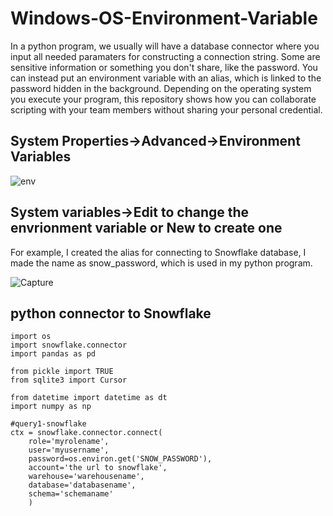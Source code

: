 # Windows-OS-Environment-Variable
In a python program, we usually will have a database connector where you input all needed paramaters for constructing a connection string. Some are sensitive information or something you don't share, like the password. You can instead put an environment variable with an alias, which is linked to the password hidden in the background. Depending on the operating system you execute your program, this repository shows how you can collaborate scripting with your team members without sharing your personal credential.
## System Properties->Advanced->Environment Variables

![env](https://user-images.githubusercontent.com/22305109/234943862-e7f588cf-fc08-494f-be05-65345fccb66c.PNG)
## System variables->Edit to change the envrionment variable or New to create one
For example, I created the alias for connecting to Snowflake database, I made the name as snow_password, which is used in my python program.

![Capture](https://user-images.githubusercontent.com/22305109/234949789-7c857d4f-29c8-40ba-83ef-11cea2fdcf7e.PNG)

## python connector to Snowflake 
```
import os
import snowflake.connector
import pandas as pd

from pickle import TRUE
from sqlite3 import Cursor

from datetime import datetime as dt
import numpy as np

#query1-snowflake
ctx = snowflake.connector.connect(
    role='myrolename',
    user='myusername',
    password=os.environ.get('SNOW_PASSWORD'),
    account='the url to snowflake',
    warehouse='warehousename',
    database='databasename',
    schema='schemaname'
    )

```
